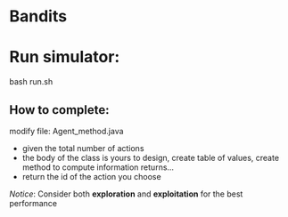 # Bandits

# Run simulator:
bash run.sh

## How to complete:

modify file: Agent_method.java

- given the total number of actions
- the body of the class is yours to design, create table of values, create method to compute information returns...
- return the id of the action you choose

*Notice*: Consider both **exploration** and **exploitation** for the best performance
